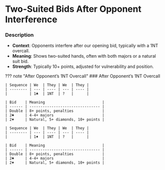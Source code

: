 # Two-Suited Bids After Opponent Interference

### Description

- **Context**: Opponents interfere after our opening bid, typically with a 1NT overcall.
- **Meaning**: Shows two-suited hands, often with both majors or a natural suit bid.
- **Strength**: Typically 10+ points, adjusted for vulnerability and position.

??? note "After Opponent’s 1NT Overcall"
    ### After Opponent’s 1NT Overcall

    | Sequence | We  | They | We  | They |
    | -------- | --- | ---- | --- | ---- |
    |          | 1♣  | 1NT  | ?   |      |

    | Bid    | Meaning                          |
    | ------ | -------------------------------- |
    | Double | 8+ points, penalties             |
    | 2♣     | 4-4+ majors                      |
    | 2♦     | Natural, 5+ diamonds, 10+ points |

    | Sequence | We  | They | We  | They |
    | -------- | --- | ---- | --- | ---- |
    |          | 1♦  | 1NT  | ?   |      |

    | Bid    | Meaning                          |
    | ------ | -------------------------------- |
    | Double | 8+ points, penalties             |
    | 2♣     | 4-4+ majors                      |
    | 2♦     | Natural, 5+ diamonds, 10+ points |